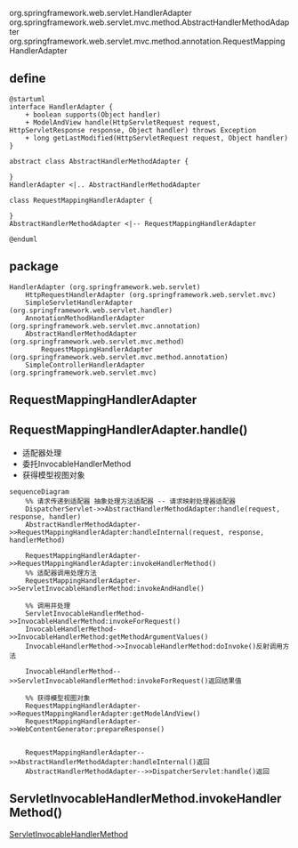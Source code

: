 org.springframework.web.servlet.HandlerAdapter
org.springframework.web.servlet.mvc.method.AbstractHandlerMethodAdapter
org.springframework.web.servlet.mvc.method.annotation.RequestMappingHandlerAdapter
## define
```
@startuml
interface HandlerAdapter {
    + boolean supports(Object handler)
    + ModelAndView handle(HttpServletRequest request, HttpServletResponse response, Object handler) throws Exception
    + long getLastModified(HttpServletRequest request, Object handler)
}

abstract class AbstractHandlerMethodAdapter {

}
HandlerAdapter <|.. AbstractHandlerMethodAdapter

class RequestMappingHandlerAdapter {

}
AbstractHandlerMethodAdapter <|-- RequestMappingHandlerAdapter

@enduml
```
## package
```
HandlerAdapter (org.springframework.web.servlet)
    HttpRequestHandlerAdapter (org.springframework.web.servlet.mvc)
    SimpleServletHandlerAdapter (org.springframework.web.servlet.handler)
    AnnotationMethodHandlerAdapter (org.springframework.web.servlet.mvc.annotation)
    AbstractHandlerMethodAdapter (org.springframework.web.servlet.mvc.method)
        RequestMappingHandlerAdapter (org.springframework.web.servlet.mvc.method.annotation)
    SimpleControllerHandlerAdapter (org.springframework.web.servlet.mvc)
```

## RequestMappingHandlerAdapter



## RequestMappingHandlerAdapter.handle()
* 适配器处理
* 委托InvocableHandlerMethod
* 获得模型视图对象
```mermaid
sequenceDiagram
    %% 请求传递到适配器 抽象处理方法适配器 -- 请求映射处理器适配器
    DispatcherServlet->>AbstractHandlerMethodAdapter:handle(request, response, handler)
    AbstractHandlerMethodAdapter->>RequestMappingHandlerAdapter:handleInternal(request, response, handlerMethod)
    
    RequestMappingHandlerAdapter->>RequestMappingHandlerAdapter:invokeHandlerMethod()
    %% 适配器调用处理方法
    RequestMappingHandlerAdapter->>ServletInvocableHandlerMethod:invokeAndHandle()
    
    %% 调用并处理
    ServletInvocableHandlerMethod->>InvocableHandlerMethod:invokeForRequest()
    InvocableHandlerMethod->>InvocableHandlerMethod:getMethodArgumentValues()
    InvocableHandlerMethod->>InvocableHandlerMethod:doInvoke()反射调用方法

    InvocableHandlerMethod-->>ServletInvocableHandlerMethod:invokeForRequest()返回结果值
    
    %% 获得模型视图对象
    RequestMappingHandlerAdapter->>RequestMappingHandlerAdapter:getModelAndView()
    RequestMappingHandlerAdapter->>WebContentGenerator:prepareResponse()
    
    
    RequestMappingHandlerAdapter-->>AbstractHandlerMethodAdapter:handleInternal()返回
    AbstractHandlerMethodAdapter-->>DispatcherServlet:handle()返回
```

## ServletInvocableHandlerMethod.invokeHandlerMethod()

[ServletInvocableHandlerMethod](../spring-web/web/method/HandlerMethod.md)